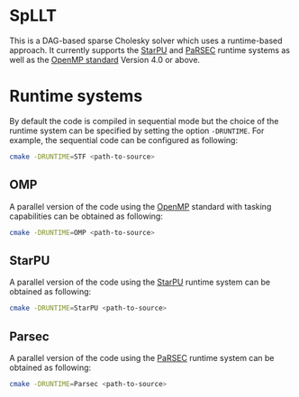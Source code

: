 # SpLLT

This is a DAG-based sparse Cholesky solver which uses a runtime-based
approach. It currently supports the
[StarPU](http://starpu.gforge.inria.fr/) and
[PaRSEC](https://bitbucket.org/icldistcomp/parsec) runtime systems as
well as the [OpenMP standard](http://openmp.org/) Version 4.0 or
above.

# Runtime systems

By default the code is compiled in sequential mode but the choice of
the runtime system can be specified by setting the option
`-DRUNTIME`. For example, the sequential code can be configured as
following:

```bash
cmake -DRUNTIME=STF <path-to-source>

```

## OMP

A parallel version of the code using the [OpenMP](https://openmp.org/)
standard with tasking capabilities can be obtained as following:

```bash
cmake -DRUNTIME=OMP <path-to-source>

```

## StarPU

A parallel version of the code using the
[StarPU](http://starpu.gforge.inria.fr/) runtime system can be
obtained as following:

```bash
cmake -DRUNTIME=StarPU <path-to-source>

```

## Parsec

A parallel version of the code using the
[PaRSEC](https://bitbucket.org/icldistcomp/parsec) runtime system can
be obtained as following:

```bash
cmake -DRUNTIME=Parsec <path-to-source>

```

